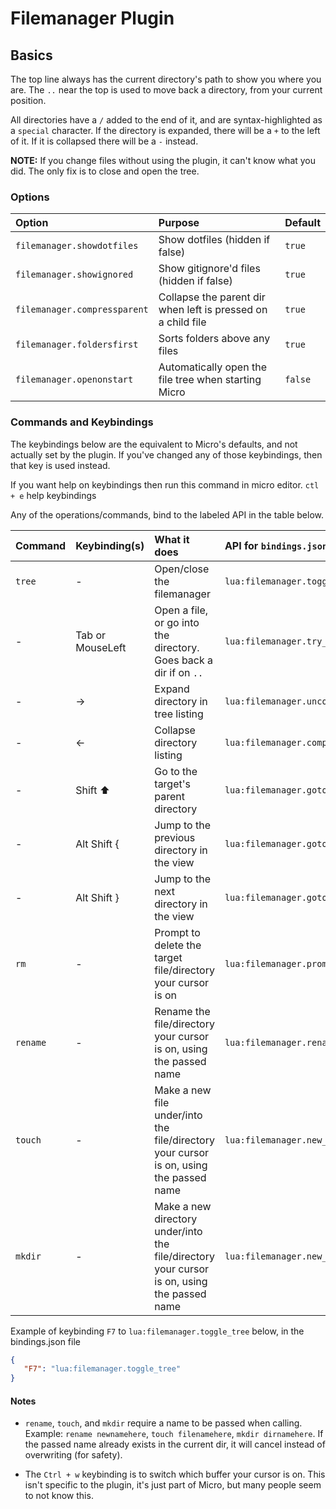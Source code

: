 # Filemanager Plugin

## Basics

The top line always has the current directory's path to show you where you are.
The `..` near the top is used to move back a directory, from your current position.

All directories have a `/` added to the end of it, and are syntax-highlighted as a `special` character.
If the directory is expanded, there will be a `+` to the left of it. If it is collapsed there will be a `-` instead.

**NOTE:** If you change files without using the plugin, it can't know what you did.
 The only fix is to close and open the tree.

### Options

| Option                       | Purpose                                                      | Default |
| :--------------------------- | :----------------------------------------------------------- | :------ |
| `filemanager.showdotfiles`   | Show dotfiles (hidden if false)                              | `true`  |
| `filemanager.showignored`    | Show gitignore'd files (hidden if false)                     | `true`  |
| `filemanager.compressparent` | Collapse the parent dir when left is pressed on a child file | `true`  |
| `filemanager.foldersfirst`   | Sorts folders above any files                                | `true`  |
| `filemanager.openonstart`    | Automatically open the file tree when starting Micro         | `false` |

### Commands and Keybindings

The keybindings below are the equivalent to Micro's defaults, and not actually set by the plugin.
If you've changed any of those keybindings, then that key is used instead.

If you want help on keybindings then run this command in micro editor.
`ctl + e` help keybindings

Any of the operations/commands, bind to the labeled API in the table below.

| Command  | Keybinding(s)   | What it does                                                                                | API for `bindings.json`               |
| :------- | :-------------- | :------------------------------------------------------------------------------------------ | :------------------------------------ |
| `tree`   | -               | Open/close the filemanager                                                                   | `lua:filemanager.toggle_tree`             |
| -        | Tab or MouseLeft| Open a file, or go into the directory. Goes back a dir if on `..`                           | `lua:filemanager.try_open_at_cursor`      |
| -        |      →          | Expand directory in tree listing                                                            | `lua:filemanager.uncompress_at_cursor`    |
| -        |      ←          | Collapse directory listing                                                                  | `lua:filemanager.compress_at_cursor`      |
| -        | Shift ⬆         | Go to the target's parent directory                                                         | `lua:filemanager.goto_parent_dir`         |
| -        | Alt Shift {     | Jump to the previous directory in the view                                                  | `lua:filemanager.goto_next_dir`           |
| -        | Alt Shift }     | Jump to the next directory in the view                                                      | `lua:filemanager.goto_prev_dir`           |
| `rm`     | -               | Prompt to delete the target file/directory your cursor is on                                | `lua:filemanager.prompt_delete_at_cursor` |
| `rename` | -               | Rename the file/directory your cursor is on, using the passed name                          | `lua:filemanager.rename_at_cursor`        |
| `touch`  | -               | Make a new file under/into the file/directory your cursor is on, using the passed name      | `lua:filemanager.new_file`                |
| `mkdir`  | -               | Make a new directory under/into the file/directory your cursor is on, using the passed name | `lua:filemanager.new_dir`                 |

Example of keybinding `F7` to `lua:filemanager.toggle_tree` below, in the bindings.json file

```json
{
   "F7": "lua:filemanager.toggle_tree"
}
```

#### Notes

- `rename`, `touch`, and `mkdir` require a name to be passed when calling.
  Example: `rename newnamehere`, `touch filenamehere`, `mkdir dirnamehere`.
  If the passed name already exists in the current dir, it will cancel instead of overwriting (for safety).

- The `Ctrl + w` keybinding is to switch which buffer your cursor is on.
  This isn't specific to the plugin, it's just part of Micro, but many people seem to not know this.
